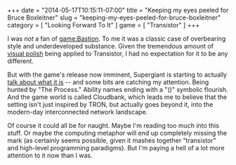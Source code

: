 +++
date = "2014-05-17T10:15:11-07:00"
title = "Keeping my eyes peeled for Bruce Boxleitner"
slug = "keeping-my-eyes-peeled-for-bruce-boxleitner"
category = [ "Looking Forward To It" ]
game = [ "Transistor" ]
+++

I was <i>not</i> a fan of <game:Bastion>.  To me it was a classic case of overbearing style and underdeveloped substance.  Given the tremendous amount of <a href="http://www.vg247.com/2014/05/16/transistor-launch-trailer-released/">visual polish</a> being applied to Transistor, I had no expectation for it to be any different.

But with the game's release now imminent, Supergiant is starting to actually <a href="http://www.vg247.com/2014/05/13/transistor-supergiant-interview-ps4-pc/">talk about what it is</a> -- and some bits are catching my attention.  Being hunted by "The Process."  Ability names ending with a "()" symbolic flourish.  And the game world is called Cloudbank, which leads me to believe that the setting isn't just inspired by TRON, but actually goes beyond it, into the modern-day interconnected network landscape.

Of course it could all be for naught.  Maybe I'm reading too much into this stuff.  Or maybe the computing metaphor will end up completely missing the mark (as certainly seems possible, given it mashes together "transistor" and high-level programming paradigms).  But I'm paying a hell of a lot more attention to it now than I was.